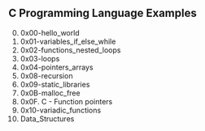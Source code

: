 C Programming Language Examples
---
0. 0x00-hello_world
1. 0x01-variables_if_else_while
2. 0x02-functions_nested_loops
3. 0x03-loops
4. 0x04-pointers_arrays
8. 0x08-recursion
9. 0x09-static_libraries
10. 0x0B-malloc_free
11. 0x0F. C - Function pointers
12. 0x10-variadic_functions
13. Data_Structures
